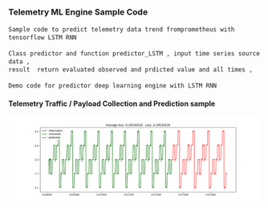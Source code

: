 ### Telemetry ML Engine Sample Code
    
    Sample code to predict telemetry data trend fromprometheus with tensorflow LSTM RNN

    Class predictor and function predictor_LSTM , input time series source data ,
    result  return evaluated observed and prdicted value and all times ,

    Demo code for predictor deep learning engine with LSTM RNN 
    
#### Telemetry Traffic / Payload Collection and Prediction sample 

   ![N|Solid](predict_result.png)